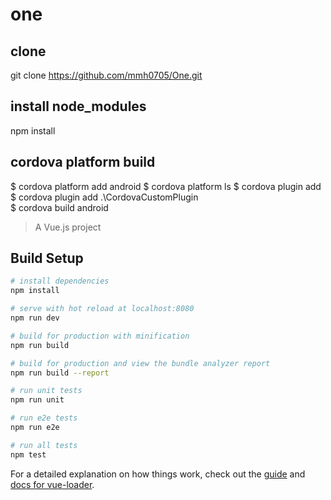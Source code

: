# one

## clone
git clone https://github.com/mmh0705/One.git

## install node_modules
npm install

## cordova platform build
$ cordova platform add android
$ cordova platform ls
$ cordova plugin add 
$ cordova plugin add .\CordovaCustomPlugin\
$ cordova build android


> A Vue.js project

## Build Setup

``` bash
# install dependencies
npm install

# serve with hot reload at localhost:8080
npm run dev

# build for production with minification
npm run build

# build for production and view the bundle analyzer report
npm run build --report

# run unit tests
npm run unit

# run e2e tests
npm run e2e

# run all tests
npm test
```

For a detailed explanation on how things work, check out the [guide](http://vuejs-templates.github.io/webpack/) and [docs for vue-loader](http://vuejs.github.io/vue-loader).
